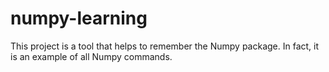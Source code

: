 # numpy-learning
This project is a tool that helps to remember the Numpy package. In fact, it is an example of all Numpy commands.
